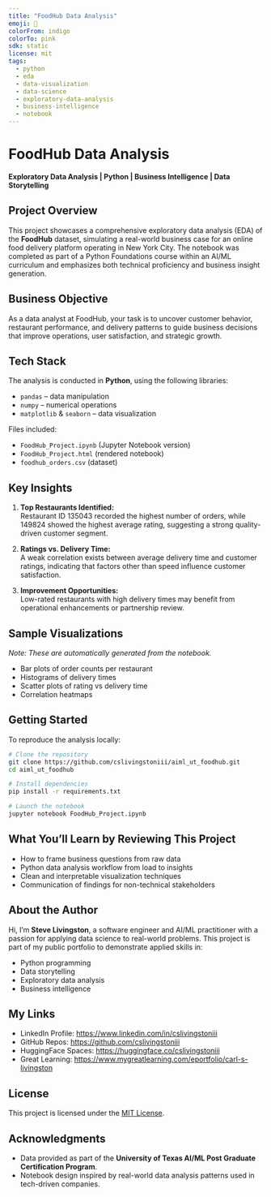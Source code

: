 ```yaml
---
title: "FoodHub Data Analysis"
emoji: 🥡
colorFrom: indigo
colorTo: pink
sdk: static
license: mit
tags:
  - python
  - eda
  - data-visualization
  - data-science
  - exploratory-data-analysis
  - business-intelligence
  - notebook
---
```


# FoodHub Data Analysis  
**Exploratory Data Analysis | Python | Business Intelligence | Data Storytelling**

## Project Overview  
This project showcases a comprehensive exploratory data analysis (EDA) of the **FoodHub** dataset, simulating a real-world business case for an online food delivery platform operating in New York City. The notebook was completed as part of a Python Foundations course within an AI/ML curriculum and emphasizes both technical proficiency and business insight generation.

## Business Objective  
As a data analyst at FoodHub, your task is to uncover customer behavior, restaurant performance, and delivery patterns to guide business decisions that improve operations, user satisfaction, and strategic growth.

## Tech Stack  
The analysis is conducted in **Python**, using the following libraries:

- `pandas` – data manipulation  
- `numpy` – numerical operations  
- `matplotlib` & `seaborn` – data visualization  

Files included:
- `FoodHub_Project.ipynb` (Jupyter Notebook version)
- `FoodHub_Project.html` (rendered notebook)
- `foodhub_orders.csv` (dataset)

## Key Insights

1. **Top Restaurants Identified:**  
   Restaurant ID 135043 recorded the highest number of orders, while 149824 showed the highest average rating, suggesting a strong quality-driven customer segment.

2. **Ratings vs. Delivery Time:**  
   A weak correlation exists between average delivery time and customer ratings, indicating that factors other than speed influence customer satisfaction.

3. **Improvement Opportunities:**  
   Low-rated restaurants with high delivery times may benefit from operational enhancements or partnership review.

## Sample Visualizations  
*Note: These are automatically generated from the notebook.*

- Bar plots of order counts per restaurant  
- Histograms of delivery times  
- Scatter plots of rating vs delivery time  
- Correlation heatmaps  

## Getting Started

To reproduce the analysis locally:

```bash
# Clone the repository
git clone https://github.com/cslivingstoniii/aiml_ut_foodhub.git
cd aiml_ut_foodhub

# Install dependencies
pip install -r requirements.txt

# Launch the notebook
jupyter notebook FoodHub_Project.ipynb
```

## What You’ll Learn by Reviewing This Project

- How to frame business questions from raw data  
- Python data analysis workflow from load to insights  
- Clean and interpretable visualization techniques  
- Communication of findings for non-technical stakeholders  

## About the Author

Hi, I’m **Steve Livingston**, a software engineer and AI/ML practitioner with a passion for applying data science to real-world problems. This project is part of my public portfolio to demonstrate applied skills in:

- Python programming  
- Data storytelling  
- Exploratory data analysis  
- Business intelligence  

## My Links

- LinkedIn Profile:     https://www.linkedin.com/in/cslivingstoniii
- GitHub Repos:         https://github.com/cslivingstoniii
- HuggingFace Spaces:   https://huggingface.co/cslivingstoniii
- Great Learning:       https://www.mygreatlearning.com/eportfolio/carl-s-livingston

## License

This project is licensed under the [MIT License](LICENSE).

## Acknowledgments
  
- Data provided as part of the **University of Texas AI/ML Post Graduate Certification Program**.  
- Notebook design inspired by real-world data analysis patterns used in tech-driven companies.
